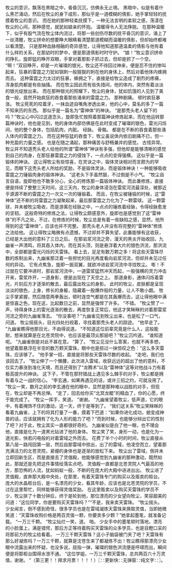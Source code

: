 牧尘的意识，飘荡在黑暗之中，昏昏沉沉，仿佛永无止境。
黑暗中，似是有着什么黑芒涌动，然后在牧尘的身下成形，那似乎是一道模糊的倩影，她手掌轻轻的抚摸着牧尘的意识。
而在她的那种轻柔抚摸下，一种无法言明的柔软之感，荡漾在牧尘的心间，那种感觉，就犹如娘亲的怀抱。
温暖得令人无法挣脱。
在那种温暖下，似乎有股气流在牧尘体内流过，将那一些创伤尽数的抚平昏沉的意识，涌上了一丝清醒，牧尘拼命的想要睁大眼睛看清楚那道模糊而温暖的倩影，但却始终都难以看清楚。
只是那种血脉相融的奇异感觉，让得他知道那道温柔的倩影与他有着什么样的关系，在那幼时的梦中，便是那道倩影时时守护。
“娘！”牧尘意识拼命的挣扎，旋即猛的睁开双眼，手掌对着那影子抓过去，但却是抓了一个空。
“啊！”双目睁开，却是一片璀璨的银光，牧尘还不待回过神来，便是忍不住的惨叫起来，狂暴的雷霆之力犹如钢刺一般狠狠的刺在他的身体上，然后对着他体内蜂拥而去。
这种雷霆之力太过的狂暴，蜂拥之下，直接是给牧尘造成了剧烈的疼痛，浑身肌肉都是有些抽搐。
而在牧尘因此而有些失措间，他的体内，突然有着淡淡的银光绽放出来。
而在那种银光的照耀下，牧尘的身体，犹如饥饿的人见到了美食一般，竟然开始疯狂的吞食着那些涌来的雷霆之力。
那种剧痛。
顿时疯狂暴涨。
牧尘死死的咬着牙，一抹血迹自嘴角渗透出来，他的心中，莫名的多了一篇不知来历的东西。
那似乎是一篇名为“雷神体”的神诀。
“是那秃头老人留下的吗？”牧尘心中闪过这道念头，旋即急忙按照着那篇神诀修炼起来，而在他运转那篇神诀时，他也是见到，他的身体内部仿佛是在此时变成了璀璨的银色，雷光闪烁间，他的整个身体，包括肌肉，内脏。
经脉。
骨骼。
都是在不断的吞食着那些涌入体内的雷霆之力。
而在这种狂猛的吞食下，牧尘虽说体内依旧剧痛不已，但一种充盈的力量之感。
也是在随之涌起，那种痛苦与舒畅兼并的感觉。
古怪异常。
牧尘并不知道秃头老人给他的所谓“雷神体”神诀有多强，但他却是能够清晰的感觉到自己的肉身，在那狂暴雷霆之力的侵蚀下，一点点的变得强横。
这似乎是一篇锻体的神诀。
这让得牧尘有些惊喜，在灵诀之中，锻体灵诀相对而言颇为的罕见，而眼下这秃头老人所给的奖励，不是锻体灵诀，而是锻体神诀！一种能够吸收雷霆之力锤锻肉身的锻体神诀。
“这老头下手虽然狠，不过倒是不小气。
”牧尘自言自语，旋即他也不敢多分心，全心的修炼那一篇锻体神诀。
而此番修炼，直接便是持续了整整三天时间，这三天内，牧尘的身体浸泡在雷浆河流最深处，被那近乎源源不断的雷霆之力一次又一次的锤锻着。
而且，在牧尘被锤锻的时候，这“雷神体”还不断的将雷霆之力凝聚起来，最后那雷霆之力化为了一颗雷球。
这一颗雷球，并未被牧尘吸收，而是游离在经脉之中，一点点的锤炼着经脉，令得经脉愈发的坚韧。
这般奇特的修炼之法，让得牧尘颇感意外，旋即也是感觉到了这“雷神体”的不凡之处，不过，在修炼的时候，牧尘总是有着一些缺陷之感，显然，他所得到的这“雷神体”，应该也并不完整。
那秃头老人并没有将完整的“雷神体”修炼之法给他。
这让得牧尘略微有点遗憾，不过却并不算失望，此番能够有这收获，已经是大出他的意料了三日之后。
在那岩浆河流之旁，漫天的黑炎开始收回，九幽雀一声清鸣，将其吞入体内，而在其头顶，则是悬浮着大片的银色洪流，那洪流中，全部都是雷光闪烁的天雷珠。
看上去，足足有数万颗之多！将这些天雷珠尽数的炼制出来，九幽雀那泛着一些担忧的目光再度看向岩浆河流，但却并未见过任何的异动。
它有点焦急，旋即一振双翼，就欲冲进岩浆河流中寻找牧尘。
嘭！不过就在它要冲进时，那岩浆河流中，一道雷浆猛然冲天而起，一股强横的灵力冲击开来，雷浆炸开，一道身影，便是出现在了天空之上。
那道身影，通体闪烁着雷光，片刻后方才逐渐的散去，最后露出牧尘的身影。
此时的牧尘，皮肤都是呈现淡淡的银色，上身，修长的身躯，隐藏着一股爆炸般的力量，让人不敢小觑。
牧尘手掌紧握，然后随意两拳轰出，顿时连空气都是在其轰爆而去，这让得他眼中满是惊喜之色，现在这，比起数日之前，显然是强悍了许多。
“不错。
”牧尘赞了一声，待得身体上的雷光逐渐的散去，再度恢复正常后，他这才笑眯眯的对着那雷浆河流之旁的九幽雀落去。
“你没事吧？”九幽雀见到牧尘出来，也是松了一口气，问道。
牧尘摇摇头，目光四处扫视着，寻找着那秃头老人的踪迹。
“他早走了。
”九幽雀瞧得他那目光，不由得说道。
“不知道这位前辈究竟是什么人，这般能耐，想来就算是在北苍灵院中，也应该是最顶尖那层吧？”牧尘沉吟道。
“谁知道呢。
”九幽雀倒是对此不甚在意。
“算了。
”牧尘见没什么答案，也就不再多想，他望着那悬浮在半空的数万颗天雷珠，眼中也是掠过一抹惊叹之色：“这么多天雷珠，应该够了。
”他手掌一招，直接是将那些天雷珠尽数的收起。
“走吧，我们也该回去了。
”牧尘伸了一个懒腰，此次进入雷域，收获远远的超出了他的意料，不仅实力暴涨到准化天境，而且还得到了“龙腾术”以及“雷神体”这等对他战斗力有着极高提升的神诀。
这下子，不管在那狩猎战上遇见多么棘手的对手，牧尘都是拥有着与之一战的信心。
“李玄通，如果再遇见的话，或许三招之约，可就没用了。
”牧尘一笑，数月之前的李玄通在他的眼中，显然是那种难以战胜的对手，但现在，牧尘却是不再忌惮。
“走了，回去给你买“北冥龙鲲”的精血了，你的心愿，终于能完成了。
”牧尘一挥手，笑道。
“谢谢。
”九幽雀望着牧尘，低声道，它的眼中，有着掩饰不住的激动，这一天，终于是等到了。
“我们这关系”牧尘笑眯眯的看着九幽雀，上下的将其打量了一番，摸着下巴道：“如果你进化成功，蜕变成神兽的话，应该就拥有了化为人形的能力了吧？”而到时候，也能够分辩出它的性别了吧？对于此，牧尘其实一直都很好奇的。
九幽雀似是白了他一眼，也不理会他，直接是化为一道黑光钻进了他的身体。
牧尘笑了笑，身形一动，也是化为一道光影，快若闪电般的对着雷域之外而去。
花费了半个小时的时间，牧尘直接从第八层一路闯回第一层，然后自那雷域中掠出，出了的雷域，他凌空而立，望着那充满活力的北苍灵院，紧绷的身体也是逐渐的放松下来。
牧尘出了雷域，倒并未立即回新生区，而是直接去了灵值殿，他能够感觉到九幽雀的那种激动，既然如此，那就还是先把这件事情给落实点吧。
灵值殿一直都是北苍灵院人气最高的地方，那恐怖的人流，犹如蚂蚁一般，不断的在庞大的大殿中进进出出。
牧尘进了灵值殿，直奔那大殿中央处，在那里，有着天雷珠专门的购买以及贩卖的柜台。
庞大的水晶柜台后，是一名漂亮的少女，看其年龄，应该也是北苍灵院的学员，不过在这里帮忙，同样能够获得灵值奖励。
在这里贩卖以及购买天雷珠的学员不少，牧尘排了十数分钟后，终于是轮到他，那位漂亮的少女望向牧尘，笑容甜美的问道：“这位同学，你是要购买天雷珠吗？”“不是，我来卖天雷珠。
”牧尘摇头。
少女闻言，倒不感到奇怪，很多学员也是在雷域凝炼天雷珠来换取灵值，当即她微笑道：“天雷珠收购价格是两百灵值一颗，你要卖多少颗？”她拿起墨笔，就准备记载。
“一万三千颗。
”牧尘灿烂一笑，道。
啪。
少女手中的墨笔顿时落地，漂亮的小脸蛋上，满是错愕，那后方正等待着购买天雷珠的众多学员，也是目瞪口呆的将那前方的牧尘给看着。
一万三千颗天雷珠？这小子脑袋被门夹了吧？天雷珠有那么好凝炼吗？一万三千颗，就算是沈苍生来了都凝炼不出！牧尘瞧得那漂亮少女眼中流露出来的怀疑，也没多说，屈指一弹，璀璨的银色洪流便是呼啸而出，瞬间便是将那柜台围得水泄不通。
“这位学姐，一万三千颗天雷珠，总共两百六十万灵值，谢谢。
”（第三更！！拜求月票！！！！）〖∷更新快∷无弹窗∷纯文字∷〗。
